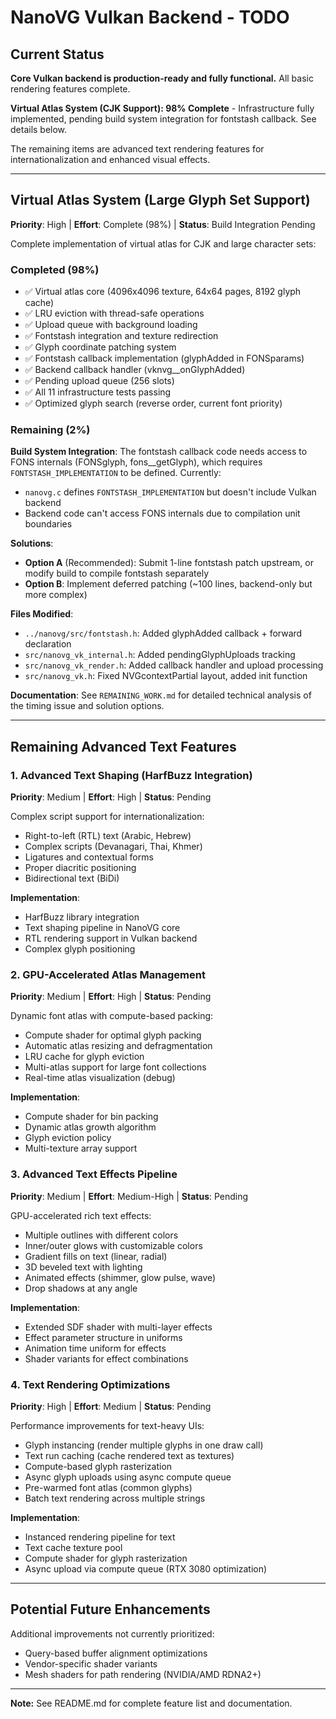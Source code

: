 # NanoVG Vulkan Backend - TODO

## Current Status

**Core Vulkan backend is production-ready and fully functional.** All basic rendering features complete.

**Virtual Atlas System (CJK Support): 98% Complete** - Infrastructure fully implemented, pending build system integration for fontstash callback. See details below.

The remaining items are advanced text rendering features for internationalization and enhanced visual effects.

---

## Virtual Atlas System (Large Glyph Set Support)
**Priority**: High | **Effort**: Complete (98%) | **Status**: Build Integration Pending

Complete implementation of virtual atlas for CJK and large character sets:

### Completed (98%)
- ✅ Virtual atlas core (4096x4096 texture, 64x64 pages, 8192 glyph cache)
- ✅ LRU eviction with thread-safe operations
- ✅ Upload queue with background loading
- ✅ Fontstash integration and texture redirection
- ✅ Glyph coordinate patching system
- ✅ Fontstash callback implementation (glyphAdded in FONSparams)
- ✅ Backend callback handler (vknvg__onGlyphAdded)
- ✅ Pending upload queue (256 slots)
- ✅ All 11 infrastructure tests passing
- ✅ Optimized glyph search (reverse order, current font priority)

### Remaining (2%)
**Build System Integration**: The fontstash callback code needs access to FONS internals (FONSglyph, fons__getGlyph), which requires `FONTSTASH_IMPLEMENTATION` to be defined. Currently:
- `nanovg.c` defines `FONTSTASH_IMPLEMENTATION` but doesn't include Vulkan backend
- Backend code can't access FONS internals due to compilation unit boundaries

**Solutions**:
- **Option A** (Recommended): Submit 1-line fontstash patch upstream, or modify build to compile fontstash separately
- **Option B**: Implement deferred patching (~100 lines, backend-only but more complex)

**Files Modified**:
- `../nanovg/src/fontstash.h`: Added glyphAdded callback + forward declaration
- `src/nanovg_vk_internal.h`: Added pendingGlyphUploads tracking
- `src/nanovg_vk_render.h`: Added callback handler and upload processing
- `src/nanovg_vk.h`: Fixed NVGcontextPartial layout, added init function

**Documentation**: See `REMAINING_WORK.md` for detailed technical analysis of the timing issue and solution options.

---

## Remaining Advanced Text Features

### 1. Advanced Text Shaping (HarfBuzz Integration)
**Priority**: Medium | **Effort**: High | **Status**: Pending

Complex script support for internationalization:
- Right-to-left (RTL) text (Arabic, Hebrew)
- Complex scripts (Devanagari, Thai, Khmer)
- Ligatures and contextual forms
- Proper diacritic positioning
- Bidirectional text (BiDi)

**Implementation**:
- HarfBuzz library integration
- Text shaping pipeline in NanoVG core
- RTL rendering support in Vulkan backend
- Complex glyph positioning

### 2. GPU-Accelerated Atlas Management
**Priority**: Medium | **Effort**: High | **Status**: Pending

Dynamic font atlas with compute-based packing:
- Compute shader for optimal glyph packing
- Automatic atlas resizing and defragmentation
- LRU cache for glyph eviction
- Multi-atlas support for large font collections
- Real-time atlas visualization (debug)

**Implementation**:
- Compute shader for bin packing
- Dynamic atlas growth algorithm
- Glyph eviction policy
- Multi-texture array support

### 3. Advanced Text Effects Pipeline
**Priority**: Medium | **Effort**: Medium-High | **Status**: Pending

GPU-accelerated rich text effects:
- Multiple outlines with different colors
- Inner/outer glows with customizable colors
- Gradient fills on text (linear, radial)
- 3D beveled text with lighting
- Animated effects (shimmer, glow pulse, wave)
- Drop shadows at any angle

**Implementation**:
- Extended SDF shader with multi-layer effects
- Effect parameter structure in uniforms
- Animation time uniform for effects
- Shader variants for effect combinations

### 4. Text Rendering Optimizations
**Priority**: High | **Effort**: Medium | **Status**: Pending

Performance improvements for text-heavy UIs:
- Glyph instancing (render multiple glyphs in one draw call)
- Text run caching (cache rendered text as textures)
- Compute-based glyph rasterization
- Async glyph uploads using async compute queue
- Pre-warmed font atlas (common glyphs)
- Batch text rendering across multiple strings

**Implementation**:
- Instanced rendering pipeline for text
- Text cache texture pool
- Compute shader for glyph rasterization
- Async upload via compute queue (RTX 3080 optimization)

---

## Potential Future Enhancements

Additional improvements not currently prioritized:

- Query-based buffer alignment optimizations
- Vendor-specific shader variants
- Mesh shaders for path rendering (NVIDIA/AMD RDNA2+)

---

**Note:** See README.md for complete feature list and documentation.
